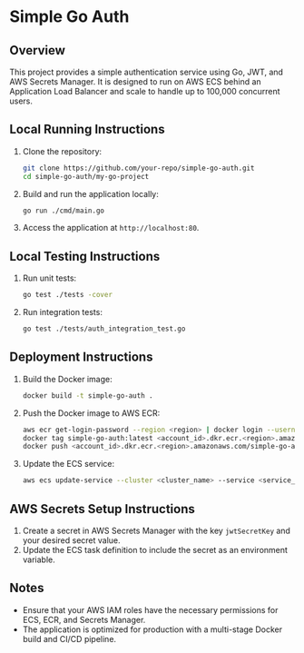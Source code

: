 # Simple Go Auth

## Overview
This project provides a simple authentication service using Go, JWT, and AWS Secrets Manager. It is designed to run on AWS ECS behind an Application Load Balancer and scale to handle up to 100,000 concurrent users.

## Local Running Instructions
1. Clone the repository:
   ```bash
   git clone https://github.com/your-repo/simple-go-auth.git
   cd simple-go-auth/my-go-project
   ```

2. Build and run the application locally:
   ```bash
   go run ./cmd/main.go
   ```

3. Access the application at `http://localhost:80`.

## Local Testing Instructions
1. Run unit tests:
   ```bash
   go test ./tests -cover
   ```

2. Run integration tests:
   ```bash
   go test ./tests/auth_integration_test.go
   ```

## Deployment Instructions
1. Build the Docker image:
   ```bash
   docker build -t simple-go-auth .
   ```

2. Push the Docker image to AWS ECR:
   ```bash
   aws ecr get-login-password --region <region> | docker login --username AWS --password-stdin <account_id>.dkr.ecr.<region>.amazonaws.com
   docker tag simple-go-auth:latest <account_id>.dkr.ecr.<region>.amazonaws.com/simple-go-auth:latest
   docker push <account_id>.dkr.ecr.<region>.amazonaws.com/simple-go-auth:latest
   ```

3. Update the ECS service:
   ```bash
   aws ecs update-service --cluster <cluster_name> --service <service_name> --force-new-deployment
   ```

## AWS Secrets Setup Instructions
1. Create a secret in AWS Secrets Manager with the key `jwtSecretKey` and your desired secret value.
2. Update the ECS task definition to include the secret as an environment variable.

## Notes
- Ensure that your AWS IAM roles have the necessary permissions for ECS, ECR, and Secrets Manager.
- The application is optimized for production with a multi-stage Docker build and CI/CD pipeline.